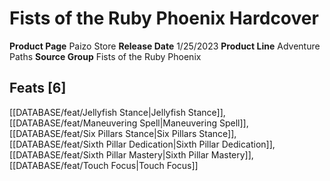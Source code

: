 ﻿---
id: '193'
name: Fists of the Ruby Phoenix Hardcover
rarity: Common
rus_type_level: null
source: null
trait: null
type: Source

---
# Fists of the Ruby Phoenix Hardcover

**Product Page** Paizo Store
**Release Date** 1/25/2023
**Product Line** Adventure Paths
**Source Group** Fists of the Ruby Phoenix

## Feats [6]

[[DATABASE/feat/Jellyfish Stance|Jellyfish Stance]], [[DATABASE/feat/Maneuvering Spell|Maneuvering Spell]], [[DATABASE/feat/Six Pillars Stance|Six Pillars Stance]], [[DATABASE/feat/Sixth Pillar Dedication|Sixth Pillar Dedication]], [[DATABASE/feat/Sixth Pillar Mastery|Sixth Pillar Mastery]], [[DATABASE/feat/Touch Focus|Touch Focus]]